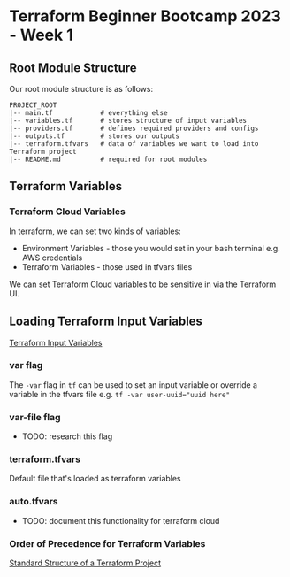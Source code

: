 # Terraform Beginner Bootcamp 2023 - Week 1

## Root Module Structure
Our root module structure is as follows:

```
PROJECT_ROOT
|-- main.tf            # everything else
|-- variables.tf       # stores structure of input variables
|-- providers.tf       # defines required providers and configs
|-- outputs.tf         # stores our outputs
|-- terraform.tfvars   # data of variables we want to load into Terraform project
|-- README.md          # required for root modules
```

## Terraform Variables

### Terraform Cloud Variables

In terraform, we can set two kinds of variables:
- Environment Variables - those you would set in your bash terminal e.g. AWS credentials
- Terraform Variables - those used in tfvars files

We can set Terraform Cloud variables to be sensitive in via the Terraform UI.

## Loading Terraform Input Variables
[Terraform Input Variables](https://developer.hashicorp.com/terraform/language/values/variables)

### var flag
The `-var` flag in `tf` can be used to set an input variable or override a variable in the tfvars file e.g. `tf -var user-uuid="uuid here"`

### var-file flag
- TODO: research this flag

### terraform.tfvars
Default file that's loaded as terraform variables

### auto.tfvars
- TODO: document this functionality for terraform cloud

### Order of Precedence for Terraform Variables


[Standard Structure of a Terraform Project](https://developer.hashicorp.com/terraform/language/modules/develop/structure)


